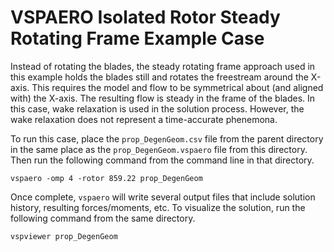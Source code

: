 # VSPAERO Isolated Rotor Steady Rotating Frame Example Case

Instead of rotating the blades, the steady rotating frame approach used in this example
holds the blades still and rotates the freestream around the X-axis.  This requires the
model and flow to be symmetrical about (and aligned with) the X-axis.  The resulting
flow is steady in the frame of the blades.  In this case, wake relaxation is used in the
solution process.  However, the wake relaxation does not represent a time-accurate phenemona. 

To run this case, place the `prop_DegenGeom.csv` file from the parent directory in the
same place as the `prop_DegenGeom.vspaero` file from this directory.  Then run the following
command from the command line in that directory.

```
vspaero -omp 4 -rotor 859.22 prop_DegenGeom
```

Once complete, `vspaero` will write several output files that include solution history,
resulting forces/moments, etc.  To visualize the solution, run the following command from
the same directory.

```
vspviewer prop_DegenGeom
```
